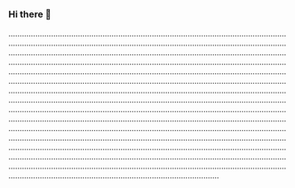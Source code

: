 ### Hi there 👋

..................................................................................................................................................................................................................................................................................................................................................................................................................................................................................................................................................................................................................................................................................................................................................................................................................................................................................................................................................................................................................................................................................................................................................................................................................................................................................................................................................................................................................................................................................................................................................................................................................................................................................................................................................................................................................................................................................................................................................................................................................................